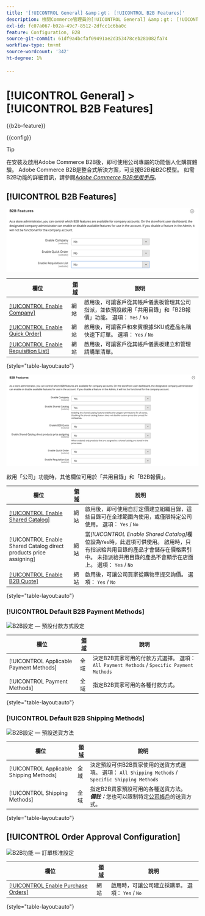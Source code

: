 ```yaml
---
title: '[!UICONTROL General] &amp；gt； [!UICONTROL B2B Features]'
description: 檢閱Commerce管理員的[!UICONTROL General] &amp；gt； [!UICONTROL B2B Features]頁面上的組態設定。
exl-id: fc07a067-b92a-49c7-8512-2dfcc1c6ba0c
feature: Configuration, B2B
source-git-commit: 61df9a4bcfaf09491ae2d353478ceb281082fa74
workflow-type: tm+mt
source-wordcount: '342'
ht-degree: 1%

---
```


# [!UICONTROL General] > [!UICONTROL B2B Features]

{{b2b-feature}}

{{config}}

>[!TIP]
>
>在安裝及啟用Adobe Commerce B2B後，即可使用公司專屬的功能個人化購買體驗。 Adobe Commerce B2B是整合式解決方案，可支援B2B和B2C模型。 如需B2B功能的詳細資訊，請參閱&#x200B;[_Adobe Commerce B2B使用手冊_](https://experienceleague.adobe.com/docs/commerce-admin/b2b/introduction.html)。

## [!UICONTROL B2B Features]

![B2B功能](./assets/b2b-features.png)<!-- zoom -->

| 欄位 | [領域](../../getting-started/websites-stores-views.md#scope-settings) | 說明 |
|------- |----------------------------------------------------------------------- |------------ |
| [[!UICONTROL Enable Company]](../../b2b/account-companies.md) | 網站 | 啟用後，可讓客戶從其帳戶儀表板管理其公司指派，並依預設啟用「共用目錄」和「B2B報價」功能。 選項： `Yes` / `No` |
| [[!UICONTROL Enable Quick Order]](../../b2b/quick-order.md) | 網站 | 啟用後，可讓客戶和來賓根據SKU或產品名稱快速下訂單。 選項： `Yes` / `No` |
| [[!UICONTROL Enable Requisition List]](../../b2b/configure-requisition-lists.md) | 網站 | 啟用後，可讓客戶從其帳戶儀表板建立和管理請購單清單。 |

{style="table-layout:auto"}

![啟用公司和共用目錄的B2B功能](./assets/b2b-features-company-enabled.png)<!-- zoom -->

啟用「公司」功能時，其他欄位可用於「共用目錄」和「B2B報價」。

| 欄位 | [領域](../../getting-started/websites-stores-views.md#scope-settings) | 說明 |
|------- |----------------------------------------------------------------------- |------------ |
| [[!UICONTROL Enable Shared Catalog]](../../b2b/catalog-shared.md) | 網站 | 啟用後，即可使用自訂定價建立組織目錄，這些目錄可在全球範圍內使用，或僅限特定公司使用。 選項： `Yes` / `No` |
| [!UICONTROL Enable Shared Catalog direct products price assigning] | 網站 | 當&#x200B;_[!UICONTROL Enable Shared Catalog]_&#x200B;欄位設為`Yes`時，此選項可供使用。 啟用時，只有指派給共用目錄的產品才會儲存在價格索引中。 未指派給共用目錄的產品不會顯示在店面上。 選項： `Yes` / `No` |
| [[!UICONTROL Enable B2B Quote]](../../b2b/configure-quotes.md) | 網站 | 啟用後，可讓公司買家從購物車提交詢價。 選項： `Yes` / `No` |

{style="table-layout:auto"}

### [!UICONTROL Default B2B Payment Methods]

![B2B設定 — 預設付款方式設定](./assets/b2b-features-default-payment-methods.png)<!-- zoom -->

| 欄位 | [領域](../../getting-started/websites-stores-views.md#scope-settings) | 說明 |
|------- |----------------------------------------------------------------------- |------------ |
| [!UICONTROL Applicable Payment Methods] | 全域 | 決定B2B買家可用的付款方式選擇。 選項： `All Payment Methods` / `Specific Payment Methods` |
| [!UICONTROL Payment Methods] | 全域 | 指定B2B買家可用的各種付款方式。 |

{style="table-layout:auto"}

### [!UICONTROL Default B2B Shipping Methods]

![B2B設定 — 預設送貨方法](./assets/b2b-features-shipping-methods.png)<!-- zoom -->

| 欄位 | [領域](../../getting-started/websites-stores-views.md#scope-settings) | 說明 |
|------- |----------------------------------------------------------------------- |------------ |
| [!UICONTROL Applicable Shipping Methods] | 全域 | 決定預設可供B2B買家使用的送貨方式選項。 選項： `All Shipping Methods` / `Specific Shipping Methods` |
| [!UICONTROL Shipping Methods] | 全域 | 指定B2B買家預設可用的各種送貨方法。 <br/>**_備註：_**&#x200B;您也可以限制特定[公司帳戶](../../b2b/account-companies.md)的送貨方式。 |

{style="table-layout:auto"}

## [!UICONTROL Order Approval Configuration]

![B2B功能 — 訂單核准設定](./assets/b2b-features-order-approval.png)<!-- zoom -->

| 欄位 | [領域](../../getting-started/websites-stores-views.md#scope-settings) | 說明 |
|------- |----------------------------------------------------------------------- |------------ |
| [[!UICONTROL Enable Purchase Orders]](../../stores-purchase/purchase-order.md) | 網站 | 啟用時，可讓公司建立採購單。 選項： `Yes` / `No` |

{style="table-layout:auto"}


